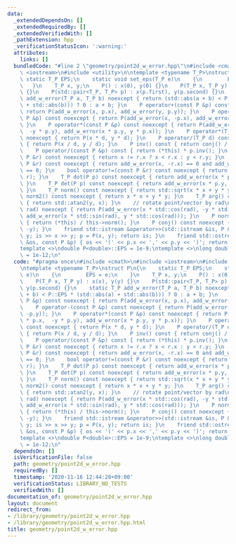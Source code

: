 ```yaml
---
data:
  _extendedDependsOn: []
  _extendedRequiredBy: []
  _extendedVerifiedWith: []
  _pathExtension: hpp
  _verificationStatusIcon: ':warning:'
  attributes:
    links: []
  bundledCode: "#line 2 \"geometry/point2d_w_error.hpp\"\n#include <cmath>\n#include\
    \ <iostream>\n#include <utility>\n\ntemplate <typename T_P>\nstruct P\n{\n   \
    \ static T_P EPS;\n    static void set_eps(T_P e)\n    {\n        EPS = e;\n \
    \   }\n    T_P x, y;\n    P() : x(0), y(0) {}\n    P(T_P x, T_P y) : x(x), y(y)\
    \ {}\n    P(std::pair<T_P, T_P> p) : x(p.first), y(p.second) {}\n    static T_P\
    \ add_w_error(T_P a, T_P b) noexcept { return (std::abs(a + b) < P::EPS * (std::abs(a)\
    \ + std::abs(b))) ? 0 : a + b; }\n    P operator+(const P &p) const noexcept {\
    \ return P(add_w_error(x, p.x), add_w_error(y, p.y)); }\n    P operator-(const\
    \ P &p) const noexcept { return P(add_w_error(x, -p.x), add_w_error(y, -p.y));\
    \ }\n    P operator*(const P &p) const noexcept { return P(add_w_error(x * p.x,\
    \  -y * p.y), add_w_error(x * p.y, y * p.x)); }\n    P operator*(T_P d) const\
    \ noexcept { return P(x * d, y * d); }\n    P operator/(T_P d) const noexcept\
    \ { return P(x / d, y / d); }\n    P inv() const { return conj() / norm2(); }\n\
    \    P operator/(const P &p) const { return (*this) * p.inv(); }\n    bool operator<(const\
    \ P &r) const noexcept { return x != r.x ? x < r.x : y < r.y; }\n    bool operator==(const\
    \ P &r) const noexcept { return add_w_error(x, -r.x) == 0 and add_w_error(y, -r.y)\
    \ == 0; }\n    bool operator!=(const P &r) const noexcept { return !((*this) ==\
    \ r); }\n    T_P dot(P p) const noexcept { return add_w_error(x * p.x, y * p.y);\
    \ }\n    T_P det(P p) const noexcept { return add_w_error(x * p.y, -y * p.x);\
    \ }\n    T_P norm() const noexcept { return std::sqrt(x * x + y * y); }\n    T_P\
    \ norm2() const noexcept { return x * x + y * y; }\n    T_P arg() const noexcept\
    \ { return std::atan2(y, x); }\n    // rotate point/vector by rad\n    P rotate(T_P\
    \ rad) noexcept { return P(add_w_error(x * std::cos(rad), -y * std::sin(rad)),\
    \ add_w_error(x * std::sin(rad), y * std::cos(rad))); }\n    P normalized() const\
    \ { return (*this) / this->norm(); }\n    P conj() const noexcept { return P(x,\
    \ -y); }\n    friend std::istream &operator>>(std::istream &is, P &p) { T_P x,\
    \ y; is >> x >> y; p = P(x, y); return is; }\n    friend std::ostream &operator<<(std::ostream\
    \ &os, const P &p) { os << '(' << p.x << ',' << p.y << ')'; return os; }\n};\n\
    template <>\ndouble P<double>::EPS = 1e-9;\ntemplate <>\nlong double P<long double>::EPS\
    \ = 1e-12;\n"
  code: "#pragma once\n#include <cmath>\n#include <iostream>\n#include <utility>\n\
    \ntemplate <typename T_P>\nstruct P\n{\n    static T_P EPS;\n    static void set_eps(T_P\
    \ e)\n    {\n        EPS = e;\n    }\n    T_P x, y;\n    P() : x(0), y(0) {}\n\
    \    P(T_P x, T_P y) : x(x), y(y) {}\n    P(std::pair<T_P, T_P> p) : x(p.first),\
    \ y(p.second) {}\n    static T_P add_w_error(T_P a, T_P b) noexcept { return (std::abs(a\
    \ + b) < P::EPS * (std::abs(a) + std::abs(b))) ? 0 : a + b; }\n    P operator+(const\
    \ P &p) const noexcept { return P(add_w_error(x, p.x), add_w_error(y, p.y)); }\n\
    \    P operator-(const P &p) const noexcept { return P(add_w_error(x, -p.x), add_w_error(y,\
    \ -p.y)); }\n    P operator*(const P &p) const noexcept { return P(add_w_error(x\
    \ * p.x,  -y * p.y), add_w_error(x * p.y, y * p.x)); }\n    P operator*(T_P d)\
    \ const noexcept { return P(x * d, y * d); }\n    P operator/(T_P d) const noexcept\
    \ { return P(x / d, y / d); }\n    P inv() const { return conj() / norm2(); }\n\
    \    P operator/(const P &p) const { return (*this) * p.inv(); }\n    bool operator<(const\
    \ P &r) const noexcept { return x != r.x ? x < r.x : y < r.y; }\n    bool operator==(const\
    \ P &r) const noexcept { return add_w_error(x, -r.x) == 0 and add_w_error(y, -r.y)\
    \ == 0; }\n    bool operator!=(const P &r) const noexcept { return !((*this) ==\
    \ r); }\n    T_P dot(P p) const noexcept { return add_w_error(x * p.x, y * p.y);\
    \ }\n    T_P det(P p) const noexcept { return add_w_error(x * p.y, -y * p.x);\
    \ }\n    T_P norm() const noexcept { return std::sqrt(x * x + y * y); }\n    T_P\
    \ norm2() const noexcept { return x * x + y * y; }\n    T_P arg() const noexcept\
    \ { return std::atan2(y, x); }\n    // rotate point/vector by rad\n    P rotate(T_P\
    \ rad) noexcept { return P(add_w_error(x * std::cos(rad), -y * std::sin(rad)),\
    \ add_w_error(x * std::sin(rad), y * std::cos(rad))); }\n    P normalized() const\
    \ { return (*this) / this->norm(); }\n    P conj() const noexcept { return P(x,\
    \ -y); }\n    friend std::istream &operator>>(std::istream &is, P &p) { T_P x,\
    \ y; is >> x >> y; p = P(x, y); return is; }\n    friend std::ostream &operator<<(std::ostream\
    \ &os, const P &p) { os << '(' << p.x << ',' << p.y << ')'; return os; }\n};\n\
    template <>\ndouble P<double>::EPS = 1e-9;\ntemplate <>\nlong double P<long double>::EPS\
    \ = 1e-12;\n"
  dependsOn: []
  isVerificationFile: false
  path: geometry/point2d_w_error.hpp
  requiredBy: []
  timestamp: '2020-11-16 12:44:28+09:00'
  verificationStatus: LIBRARY_NO_TESTS
  verifiedWith: []
documentation_of: geometry/point2d_w_error.hpp
layout: document
redirect_from:
- /library/geometry/point2d_w_error.hpp
- /library/geometry/point2d_w_error.hpp.html
title: geometry/point2d_w_error.hpp
---
```

